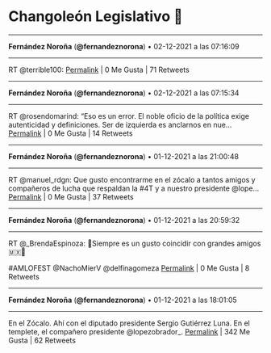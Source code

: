 # Changoleón Legislativo 🙈
*****
**Fernández Noroña** (**@fernandeznorona**) • 02-12-2021 a las 07:16:09
*****
RT @terrible100:
[Permalink](https://twitter.com/fernandeznorona/status/1466425965282795526) | 0 Me Gusta | 71 Retweets
*****
**Fernández Noroña** (**@fernandeznorona**) • 02-12-2021 a las 07:15:34
*****
RT @rosendomarind: “Eso es un error. El noble oficio de la política exige autenticidad y definiciones. Ser de izquierda es anclarnos en nue…
[Permalink](https://twitter.com/fernandeznorona/status/1466425817928552457) | 0 Me Gusta | 14 Retweets
*****
**Fernández Noroña** (**@fernandeznorona**) • 01-12-2021 a las 21:00:48
*****
RT @manuel_rdgn: Que gusto encontrarme en el zócalo a tantos amigos y compañeros de lucha que respaldan la #4T y a nuestro presidente @lope…
[Permalink](https://twitter.com/fernandeznorona/status/1466271106592120834) | 0 Me Gusta | 37 Retweets
*****
**Fernández Noroña** (**@fernandeznorona**) • 01-12-2021 a las 20:59:32
*****
RT @_BrendaEspinoza: 📍Siempre es un gusto coincidir con grandes amigos 🇲🇽🌟


\#AMLOFEST 
@NachoMierV 
@delfinagomeza
[Permalink](https://twitter.com/fernandeznorona/status/1466270787707580421) | 0 Me Gusta | 8 Retweets
*****
**Fernández Noroña** (**@fernandeznorona**) • 01-12-2021 a las 18:01:05
*****
En el Zócalo. Ahí con el diputado presidente Sergio Gutiérrez Luna. En el templete, el compañero presidente @lopezobrador_.
[Permalink](https://twitter.com/fernandeznorona/status/1466225881563774980) | 342 Me Gusta | 62 Retweets